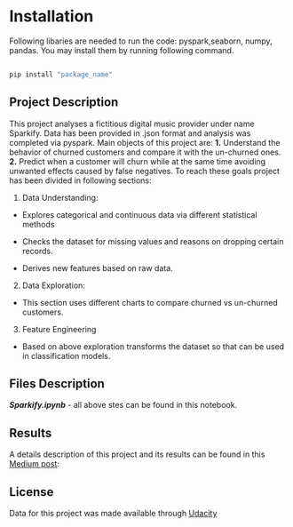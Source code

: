 # Installation

 

Following libaries are needed to run the code: pyspark,seaborn, numpy, pandas. You may install them by running following command.

 

```bash

pip install "package_name"

```

 

## Project Description

 

This project analyses a fictitious digital music provider under name Sparkify. Data has been provided in .json format and analysis was completed via pyspark. Main objects of this project are: **1.** Understand the behavior of churned customers and compare it with the un-churned ones.  **2.** Predict when a customer will churn while at the same time avoiding unwanted effects caused by false negatives. To reach these goals project has been divided in following sections:

 

1. Data Understanding:

        

 - Explores categorical and continuous data via different statistical methods

- Checks the dataset for missing values and reasons on dropping certain records.

- Derives new features based on raw data.

 

2. Data Exploration:

 

- This section uses different charts to compare churned vs un-churned customers.

 

3. Feature Engineering

 

- Based on above exploration transforms the dataset so that can be used in classification models.

 

## Files Description

 

_**Sparkify.ipynb**_ - all above stes can be found in this notebook.

 

 

## Results

 

A details description of this project and its results can be found in this [Medium post](https://medium.com/@_Florida/churn-butter-not-customers-5cbb23d640f):

 

## License

 

Data for this project was made available through [Udacity](https://www.udacity.com/)